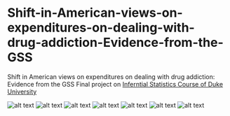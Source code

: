 # Shift-in-American-views-on-expenditures-on-dealing-with-drug-addiction-Evidence-from-the-GSS
Shift in American views on expenditures on dealing with drug addiction: Evidence from the GSS
Final project on [Inferntial Statistics Course of Duke University](https://www.coursera.org/account/accomplishments/verify/636Y5YEVCTPM)

![alt text](https://github.com/dormeir999/Shift-in-American-views-on-expenditures-on-dealing-with-drug-addiction-Evidence-from-the-GSS/blob/master/images/SHIFTI~1-page-001.jpg)
![alt text](https://github.com/dormeir999/Shift-in-American-views-on-expenditures-on-dealing-with-drug-addiction-Evidence-from-the-GSS/blob/master/images/SHIFTI~1-page-002.jpg)
![alt text](https://github.com/dormeir999/Shift-in-American-views-on-expenditures-on-dealing-with-drug-addiction-Evidence-from-the-GSS/blob/master/images/SHIFTI~1-page-003.jpg)
![alt text](https://github.com/dormeir999/Shift-in-American-views-on-expenditures-on-dealing-with-drug-addiction-Evidence-from-the-GSS/blob/master/images/SHIFTI~1-page-004.jpg)
![alt text](https://github.com/dormeir999/Shift-in-American-views-on-expenditures-on-dealing-with-drug-addiction-Evidence-from-the-GSS/blob/master/images/SHIFTI~1-page-005.jpg)
![alt text](https://github.com/dormeir999/Shift-in-American-views-on-expenditures-on-dealing-with-drug-addiction-Evidence-from-the-GSS/blob/master/images/SHIFTI~1-page-006.jpg)
![alt text](https://github.com/dormeir999/Shift-in-American-views-on-expenditures-on-dealing-with-drug-addiction-Evidence-from-the-GSS/blob/master/images/SHIFTI~1-page-007.jpg)


